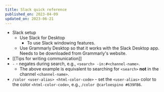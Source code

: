 ```yaml
---
title: Slack quick reference
published_on: 2023-04-09
updated_on: 2023-06-21
---
```

- Slack setup
    - Use Slack for Desktop
        - To use Slack windowing features.
    - Use Grammarly Desktop so that it works with the Slack Desktop app. Needs to be downloaded from Grammarly's website.
- [[Tips for writing communication]]
- `-` - negates during search, e.g., `<search> -in:#<channel-name>`.
    - The above example is equivalent to searching for `<search>` **not** in the channel `<channel-name>`.
- `/color <user-alias> <html-color-code>` - set the `<user-alias>` color to the color `<html-color-code>`, e.g., `/color @carloespino #639FB6`. 
